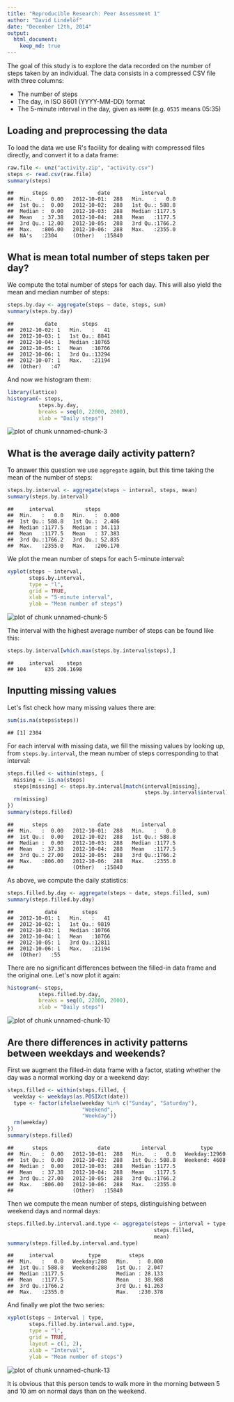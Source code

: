 ```yaml
---
title: "Reproducible Research: Peer Assessment 1"
author: "David Lindelöf"
date: "December 12th, 2014"
output: 
  html_document:
    keep_md: true
---
```


The goal of this study is to explore the data recorded on the number of steps taken
by an individual. The data consists in a compressed CSV file with three columns:

* The number of steps
* The day, in ISO 8601 (YYYY-MM-DD) format
* The 5-minute interval in the day, given as `HHMM` (e.g. `0535` means 05:35)

## Loading and preprocessing the data

To load the data we use R's facility for dealing with compressed files directly,
and convert it to a data frame:


```r
raw.file <- unz("activity.zip", "activity.csv")
steps <- read.csv(raw.file)
summary(steps)
```

```
##      steps                date          interval     
##  Min.   :  0.00   2012-10-01:  288   Min.   :   0.0  
##  1st Qu.:  0.00   2012-10-02:  288   1st Qu.: 588.8  
##  Median :  0.00   2012-10-03:  288   Median :1177.5  
##  Mean   : 37.38   2012-10-04:  288   Mean   :1177.5  
##  3rd Qu.: 12.00   2012-10-05:  288   3rd Qu.:1766.2  
##  Max.   :806.00   2012-10-06:  288   Max.   :2355.0  
##  NA's   :2304     (Other)   :15840
```


## What is mean total number of steps taken per day?

We compute the total number of steps for each day. This will also yield the mean and median
number of steps:


```r
steps.by.day <- aggregate(steps ~ date, steps, sum)
summary(steps.by.day)
```

```
##          date        steps      
##  2012-10-02: 1   Min.   :   41  
##  2012-10-03: 1   1st Qu.: 8841  
##  2012-10-04: 1   Median :10765  
##  2012-10-05: 1   Mean   :10766  
##  2012-10-06: 1   3rd Qu.:13294  
##  2012-10-07: 1   Max.   :21194  
##  (Other)   :47
```

And now we histogram them:


```r
library(lattice)
histogram(~ steps, 
          steps.by.day, 
          breaks = seq(0, 22000, 2000),
          xlab = "Daily steps")
```

![plot of chunk unnamed-chunk-3](figure/unnamed-chunk-3-1.png) 

## What is the average daily activity pattern?

To answer this question we use `aggregate` again, but this time taking the mean of the 
number of steps:


```r
steps.by.interval <- aggregate(steps ~ interval, steps, mean)
summary(steps.by.interval)
```

```
##     interval          steps        
##  Min.   :   0.0   Min.   :  0.000  
##  1st Qu.: 588.8   1st Qu.:  2.486  
##  Median :1177.5   Median : 34.113  
##  Mean   :1177.5   Mean   : 37.383  
##  3rd Qu.:1766.2   3rd Qu.: 52.835  
##  Max.   :2355.0   Max.   :206.170
```

We plot the mean number of steps for each 5-minute interval:


```r
xyplot(steps ~ interval,
       steps.by.interval,
       type = "l",
       grid = TRUE,
       xlab = "5-minute interval",
       ylab = "Mean number of steps")
```

![plot of chunk unnamed-chunk-5](figure/unnamed-chunk-5-1.png) 

The interval with the highest average number of steps can be found like this:


```r
steps.by.interval[which.max(steps.by.interval$steps),]
```

```
##     interval    steps
## 104      835 206.1698
```


## Inputting missing values

Let's fist check how many missing values there are:


```r
sum(is.na(steps$steps))
```

```
## [1] 2304
```

For each interval with missing data, we fill the missing values by looking up, from `steps.by.interval`, the mean number of steps
corresponding to that interval:


```r
steps.filled <- within(steps, {
  missing <- is.na(steps)
  steps[missing] <- steps.by.interval[match(interval[missing],
                                            steps.by.interval$interval),]$steps
  rm(missing)
})
summary(steps.filled)
```

```
##      steps                date          interval     
##  Min.   :  0.00   2012-10-01:  288   Min.   :   0.0  
##  1st Qu.:  0.00   2012-10-02:  288   1st Qu.: 588.8  
##  Median :  0.00   2012-10-03:  288   Median :1177.5  
##  Mean   : 37.38   2012-10-04:  288   Mean   :1177.5  
##  3rd Qu.: 27.00   2012-10-05:  288   3rd Qu.:1766.2  
##  Max.   :806.00   2012-10-06:  288   Max.   :2355.0  
##                   (Other)   :15840
```

As above, we compute the daily statistics:


```r
steps.filled.by.day <- aggregate(steps ~ date, steps.filled, sum)
summary(steps.filled.by.day)
```

```
##          date        steps      
##  2012-10-01: 1   Min.   :   41  
##  2012-10-02: 1   1st Qu.: 9819  
##  2012-10-03: 1   Median :10766  
##  2012-10-04: 1   Mean   :10766  
##  2012-10-05: 1   3rd Qu.:12811  
##  2012-10-06: 1   Max.   :21194  
##  (Other)   :55
```

There are no significant differences between the filled-in data frame and the original one.
Let's now plot it again:


```r
histogram(~ steps,
          steps.filled.by.day,
          breaks = seq(0, 22000, 2000),
          xlab = "Daily steps")
```

![plot of chunk unnamed-chunk-10](figure/unnamed-chunk-10-1.png) 

## Are there differences in activity patterns between weekdays and weekends?

First we augment the filled-in data frame with a factor, stating whether the day
was a normal working day or a weekend day:


```r
steps.filled <- within(steps.filled, {
  weekday <- weekdays(as.POSIXct(date))
  type <- factor(ifelse(weekday %in% c("Sunday", "Saturday"),
                        "Weekend",
                        "Weekday"))
  rm(weekday)
})
summary(steps.filled)
```

```
##      steps                date          interval           type      
##  Min.   :  0.00   2012-10-01:  288   Min.   :   0.0   Weekday:12960  
##  1st Qu.:  0.00   2012-10-02:  288   1st Qu.: 588.8   Weekend: 4608  
##  Median :  0.00   2012-10-03:  288   Median :1177.5                  
##  Mean   : 37.38   2012-10-04:  288   Mean   :1177.5                  
##  3rd Qu.: 27.00   2012-10-05:  288   3rd Qu.:1766.2                  
##  Max.   :806.00   2012-10-06:  288   Max.   :2355.0                  
##                   (Other)   :15840
```

Then we compute the mean number of steps, distinguishing between weekend days
and normal days:


```r
steps.filled.by.interval.and.type <- aggregate(steps ~ interval + type,
                                               steps.filled,
                                               mean)
summary(steps.filled.by.interval.and.type)
```

```
##     interval           type         steps        
##  Min.   :   0.0   Weekday:288   Min.   :  0.000  
##  1st Qu.: 588.8   Weekend:288   1st Qu.:  2.047  
##  Median :1177.5                 Median : 28.133  
##  Mean   :1177.5                 Mean   : 38.988  
##  3rd Qu.:1766.2                 3rd Qu.: 61.263  
##  Max.   :2355.0                 Max.   :230.378
```

And finally we plot the two series:


```r
xyplot(steps ~ interval | type,
       steps.filled.by.interval.and.type,
       type = "l",
       grid = TRUE,
       layout = c(1, 2),
       xlab = "Interval",
       ylab = "Mean number of steps")
```

![plot of chunk unnamed-chunk-13](figure/unnamed-chunk-13-1.png) 

It is obvious that this person tends to walk more in the morning between 5 and 10 am on normal days than on the weekend.
